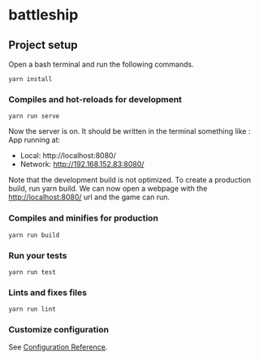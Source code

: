 # battleship

## Project setup
Open a bash terminal and run the following commands.
```
yarn install
```

### Compiles and hot-reloads for development
```
yarn run serve
```
Now the server is on. It should be written in the terminal something like :
   App running at:
  - Local:   http://localhost:8080/
  - Network: http://192.168.152.83:8080/

  Note that the development build is not optimized.
  To create a production build, run yarn build.
We can now open a webpage with the [http://localhost:8080/](http://localhost:8080/) url and the game can run.

### Compiles and minifies for production
```
yarn run build
```

### Run your tests
```
yarn run test
```

### Lints and fixes files
```
yarn run lint
```

### Customize configuration
See [Configuration Reference](https://cli.vuejs.org/config/).
